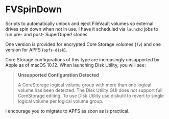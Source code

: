 # FVSpinDown
Scripts to automatically unlock and eject FileVault volumes so external drives spin down when not in use.  I have it scheduled via `launchd` jobs to run pre- and post- SuperDuper! clones.

One version is provided for encrypted Core Storage volumes (`fv`) and one version for APFS (`apfs-disk`).

Core Storage configurations of this type are increasingly unsupported by Apple as of macOS 10.12.  When launching Disk Utility, you will see:

> **Unsupported Configuration Detected**
>
> A CoreStorage logical volume group with more than one logical volume has been detected. The Disk Utility GUI does not support full CoreStorage editing. To use Disk Utility use diskutil to revert to single logical volume per logical volume group.

I encourage you to migrate to APFS as soon as is practical.
